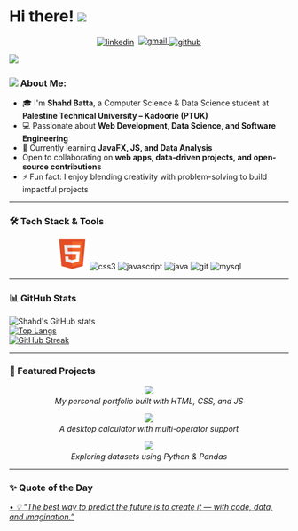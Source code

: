 # Hi there! <img src="https://github.com/TheDudeThatCode/TheDudeThatCode/blob/master/Assets/Hi.gif" width="35" />

<p align="center">
<a href="https://www.linkedin.com/in/shahd-batta-324a7b34a/" target="blank"><img align="center" src="https://cdn.jsdelivr.net/npm/simple-icons@3.0.1/icons/linkedin.svg" alt="linkedin" height="30" width="30" /></a>&nbsp;
<a href="mailto:shahdbatta2005@gmail.com" target="_blank">
  <img src="https://cdn.jsdelivr.net/gh/devicons/devicon/icons/google/google-original.svg" 
       alt="gmail" height="30" width="30"/>
</a>
<a href="https://github.com/shahdbatta" target="blank"><img align="center" src="https://cdn.jsdelivr.net/npm/simple-icons@3.0.1/icons/github.svg" alt="github" height="30" width="30" /></a>
</p>

![](https://media.giphy.com/media/WUlplcMpOCEmTGBtBW/giphy.gif)

### <img src="https://github.com/TheDudeThatCode/TheDudeThatCode/blob/master/Assets/Developer.gif" width="45" /> About Me:
- 🎓 I'm **Shahd Batta**, a Computer Science & Data Science student at **Palestine Technical University – Kadoorie (PTUK)**  
- 💻 Passionate about **Web Development, Data Science, and Software Engineering**  
- 🌱 Currently learning **JavaFX, JS, and Data Analysis**  
-  Open to collaborating on **web apps, data-driven projects, and open-source contributions**  
- ⚡ Fun fact: I enjoy blending creativity with problem-solving to build impactful projects  

---

### 🛠️ Tech Stack & Tools
<p align="center">
      <img src="https://raw.githubusercontent.com/devicons/devicon/master/icons/html5/html5-original.svg" alt="html5" width="55" height="55"/>
      <img src="https://www.vectorlogo.zone/logos/w3_css/w3_css-icon.svg" alt="css3" width="55" height="55"/>
      <img src="https://www.vectorlogo.zone/logos/javascript/javascript-icon.svg" alt="javascript" width="55" height="55"/>
      <img src="https://www.vectorlogo.zone/logos/java/java-icon.svg" alt="java" width="55" height="55"/> 
      <img src="https://www.vectorlogo.zone/logos/git-scm/git-scm-icon.svg" alt="git" width="55" height="55"/> 
      <img src="https://www.vectorlogo.zone/logos/mysql/mysql-icon.svg" alt="mysql" width="55" height="55"/>
</p>

---

### 📊 GitHub Stats
![Shahd's GitHub stats](https://github-readme-stats.vercel.app/api?username=shahdbatta&show_icons=true&theme=radical&hide=issues&count_private=true&include_all_commits=true)  
[![Top Langs](https://github-readme-stats.vercel.app/api/top-langs/?username=shahdbatta&layout=compact&theme=radical)](https://github.com/anuraghazra/github-readme-stats)  
[![GitHub Streak](https://github-readme-streak-stats.herokuapp.com/?user=shahdbatta&theme=radical)](https://git.io/streak-stats)

---
### 🚀 Featured Projects

<p align="center">
  <a href="https://github.com/shahdbatta/portfolio">
    <img src="https://img.shields.io/badge/-🌐%20Portfolio%20Website-0A66C2?style=for-the-badge" />
  </a>
  <br>
  <i>My personal portfolio built with HTML, CSS, and JS</i>
</p>

<p align="center">
  <a href="https://github.com/shahdbatta/javafx-calculator">
    <img src="https://img.shields.io/badge/-🧮%20JavaFX%20Calculator-FF6F00?style=for-the-badge" />
  </a>
  <br>
  <i>A desktop calculator with multi-operator support</i>
</p>

<p align="center">
  <a href="https://github.com/shahdbatta/data-analysis">
    <img src="https://img.shields.io/badge/-📊%20Data%20Analysis%20Project-28A745?style=for-the-badge" />
  </a>
  <br>
  <i>Exploring datasets using Python & Pandas</i>
</p>

---

### ✨ Quote of the Day
<a href="https://github.com/marketplace/actions/quote-readme">
<!--STARTS_HERE_QUOTE_README-->
• <i>💡 “The best way to predict the future is to create it — with code, data, and imagination.”</i>
<!--ENDS_HERE_QUOTE_README-->
</a>
